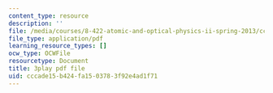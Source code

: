 ```yaml
---
content_type: resource
description: ''
file: /media/courses/8-422-atomic-and-optical-physics-ii-spring-2013/cccade15b424fa1503783f92e4ad1f71_zfBXJQ-i6p8.pdf
file_type: application/pdf
learning_resource_types: []
ocw_type: OCWFile
resourcetype: Document
title: 3play pdf file
uid: cccade15-b424-fa15-0378-3f92e4ad1f71
---
```

